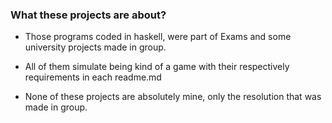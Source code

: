 ### What these projects are about?
- Those programs coded in haskell, were part of Exams and some university projects made in group.

- All of them simulate being kind of a game with their respectively requirements in each readme.md

- None of these projects are absolutely mine, only the resolution that was made in group.
